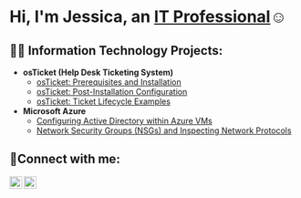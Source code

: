 <h1>Hi, I'm Jessica, an <a href="https://linkedin.com/in/jessica-aguirre-81979a277">IT Professional</a>☺</h1>

<h2>👨‍💻 Information Technology Projects:</h2>

- <b>osTicket (Help Desk Ticketing System)</b>
  - [osTicket: Prerequisites and Installation](https://github.com/Jess20A/osticket-prereqs)
  - [osTicket: Post-Installation Configuration](https://github.com/Jess20A/post-install-config)
  - [osTicket: Ticket Lifecycle Examples](https://github.com/Jess20A/ticket-lifecycle)
- <b>Microsoft Azure</b>
  - [Configuring Active Directory within Azure VMs](https://github.com/Jess20A/configure-ad)
  - [Network Security Groups (NSGs) and Inspecting Network Protocols](https://github.com/Jess20A/azure-network-protocols)

<h2>🤳Connect with me:</h2>

[<img align="left" alt="Jessica | LinkedIn" width="22px" src="https://cdn.jsdelivr.net/npm/simple-icons@v3/icons/linkedin.svg" />][linkedin]
[<img align="left" alt="Jessica | Instagram" width="22px" src="https://cdn.jsdelivr.net/npm/simple-icons@v3/icons/instagram.svg" />][instagram]

[instagram]: https://www.instagram.com/Josh
[linkedin]: https://linkedin.com/in/jessica-aguirre-81979a277
